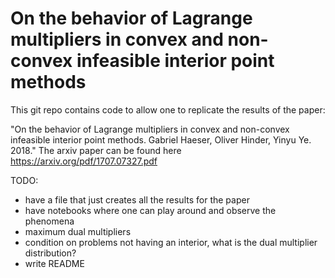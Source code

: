 # On the behavior of Lagrange multipliers in convex and non-convex infeasible interior point methods

This git repo contains code to allow one to replicate the results of the paper:

"On the behavior of Lagrange multipliers in convex and non-convex infeasible interior point methods. Gabriel Haeser, Oliver Hinder, Yinyu Ye. 2018."
The arxiv paper can be found here https://arxiv.org/pdf/1707.07327.pdf

TODO:
- have a file that just creates all the results for the paper
- have notebooks where one can play around and observe the phenomena
- maximum dual multipliers
- condition on problems not having an interior, what is the dual multiplier distribution?
- write README
